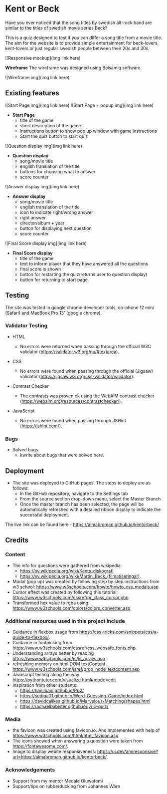# Kent or Beck
Have you ever noticed that the song titles by swedish alt-rock band are similar to the titles of swedish movie series Beck? 

This is a quiz designed to test if you can differ a song title from a movie title. The aim for the website is to provide simple entertainment for beck-lovers, kent-lovers or just regular swedish people between their 20s and 30s.

![Responsive mockup](img link here)

**Wireframe**
The wireframe was designed using Balsamiq software.

![Wireframe img](img link here)

## Existing features

![Start Page img](img link here)
![Start Page + popup img](img link here)

- **Start Page**
  - title of the game
  - short description of the game
  - instructions button to show pop up window with game instructions
  - Start the quiz button to start quiz

![Question display img](img link here)

- **Question display**
  - song/movie title
  - english translation of the title
  - buttons for choosing what to answer
  - score counter

![Answer display img](img link here)

- **Answer display**
  - song/movie title
  - english translation of the title
  - icon to indicate right/wrong answer
  - right answer
  - director/album + year
  - button for displaying next question
  - score counter

![Final Score display img](img link here)

- **Final Score display**
  - title of the game
  - text to inform player that they have answered all the questions
  - final score is shown
  - button for restarting the quiz(returns user to question display)
  - button for returning to start page.

## Testing

The site was tested in google chrome developer tools, on iphone 12 mini (Safari) and MacBook Pro 13' (google chrome).

### Validator Testing

- HTML
  - No errors were returned when passing through the official W3C validator (<https://validator.w3.org/nu/#textarea>).

- CSS
  - No errors were found when passing through the official (Jigsaw) validator (<https://jigsaw.w3.org/css-validator/validator>).

- Contrast Checker
  - The contrasts was proven ok using the WebAIM contrast checker (<https://webaim.org/resources/contrastchecker/>).

- JavaScript
  - No errors were found when passing through JSHint (<https://jshint.com/>).

### Bugs

 - Solved bugs
   - kwrite about bugs that were solved here.

## Deployment

- The site was deployed to GitHub pages. The steps to deploy are as follows:
  - In the GitHub repository, navigate to the Settings tab
  - From the source section drop-down menu, select the Master Branch
  - Once the master branch has been selected, the page will be automatically refreshed with a detailed ribbon display to indicate the successful deployment.

The live link can be found here - <https://almabroman.github.io/kentorbeck/>

## Credits

### Content

- The info for questions were gathered from wikipedia: 
   - <https://sv.wikipedia.org/wiki/Kents_diskografi>
   -  <https://sv.wikipedia.org/wiki/Martin_Beck_(filmatiseringar)>.
- Modal (pop up) was created by following step by step instructions from w3 school: <https://www.w3schools.com/howto/howto_css_modals.asp>
- Cursor effect was created by following this tutorial: <https://www.w3schools.com/cssref/pr_class_cursor.php>
- Transformed hex value to rgba using: <https://www.w3schools.com/colors/colors_converter.asp>



### Additional resources used in this project include

- Guidance in flexbox usage from <https://css-tricks.com/snippets/css/a-guide-to-flexbox/>.
- Guidance in fontpicking from <https://www.w3schools.com/cssref/css_websafe_fonts.php>.
- Understanding arrays better by reading <https://www.w3schools.com/js/js_arrays.asp>
- refreshing memory on html DOM textContent <https://www.w3schools.com/jsref/prop_node_textcontent.asp>
- Javascript testing along the way <https://pythontutor.com/visualize.html#mode=edit>
- Inspiration from other students:
  - https://haniibani.github.io/Pp2/
  - https://sediqa01.github.io/Word-Guessing-Game/index.html
  - https://davidcalikes.github.io/Marvelous-Matching/shapes.html
  - https://rachaelbabister.github.io/lyric-quiz/

### Media

- the favicon was created using favicon.io. And implemented with help of <https://www.w3schools.com/html/html_favicon.asp>.
- The icons showed when answering a question were taken from <https://fontawesome.com/>.
- Image to display webite responsiveness: <https://ui.dev/amiresponsive?url=https://almabroman.github.io/kentorbeck/>.

### Acknowledgements

- Support from my mentor Medale Oluwafemi
- Support/tips on rubberducking from Johannes Wärn